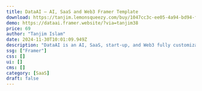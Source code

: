 ```yaml
---
title: DataAI — AI, SaaS and Web3 Framer Template
download: https://tanjim.lemonsqueezy.com/buy/1047cc3c-ee05-4a94-bd94-fea265214338
demo: https://dataai.framer.website/?via=tanjim38
price: 69
author: "Tanjim Islam"
date: 2024-11-30T10:01:09.949Z
description: "DataAI is an AI, SaaS, start-up, and Web3 fully customizable Framer website template. It comes with over 12 stunning, ready-to-use pages to attract your users. Ideal for businesses of all types looking to showcase their expertise in a visually captivating way."
ssg: ["Framer"]
css: []
ui: []
cms: []
category: [SaaS]
draft: false
---
```

